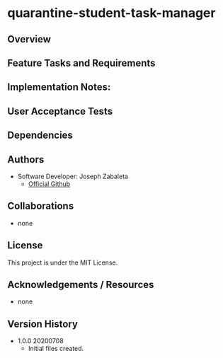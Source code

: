 # quarantine-student-task-manager

## Overview  


## Feature Tasks and Requirements  


## Implementation Notes:  


## User Acceptance Tests  


## Dependencies  

## Authors  
- Software Developer: Joseph Zabaleta
  - [Official Github](https://github.com/joseph-zabaleta)  


## Collaborations  
- none  

## License  
This project is under the MIT License.

## Acknowledgements / Resources  
- none

## Version History  
- 1.0.0 20200708
    - Initial files created.  
